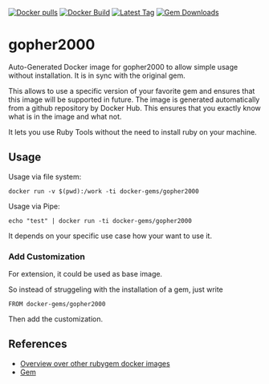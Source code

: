 [![Docker pulls](https://img.shields.io/docker/pulls/rubygem/gopher2000.svg)](https://hub.docker.com/r/rubygem/gopher2000/)
[![Docker Build](https://img.shields.io/docker/automated/rubygem/gopher2000.svg)](https://hub.docker.com/r/rubygem/gopher2000/)
[![Latest Tag](https://img.shields.io/github/tag/docker-rubygem/gopher2000.svg)](https://hub.docker.com/r/rubygem/gopher2000/)
[![Gem Downloads](https://img.shields.io/gem/dt/gopher2000.svg)](https://rubygems.org/gems/gopher2000/)
# gopher2000

Auto-Generated Docker image for gopher2000 to allow simple usage without installation.
It is in sync with the original gem.

This allows to use a specific version of your favorite gem and ensures that this image will be supported in future.
The image is generated automatically from a github repository by Docker Hub.
This ensures that you exactly know what is in the image and what not.

It lets you use Ruby Tools without the need to install ruby on your machine.

## Usage

Usage via file system:

`docker run -v $(pwd):/work -ti docker-gems/gopher2000`

Usage via Pipe:

`echo "test" | docker run -ti docker-gems/gopher2000`

It depends on your specific use case how your want to use it.

### Add Customization

For extension, it could be used as base image.

So instead of struggeling with the installation of a gem, just write

`FROM docker-gems/gopher2000`

Then add the customization.

## References

 - [Overview over other rubygem docker images](https://github.com/thinkbot/docker-rubygem)
 - [Gem](https://rubygems.org/gems/gopher2000/)

